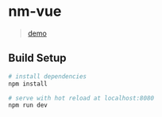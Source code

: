 # nm-vue

> [demo](http://reznikovk.ru/nm-vue/)

## Build Setup

``` bash
# install dependencies
npm install

# serve with hot reload at localhost:8080
npm run dev
